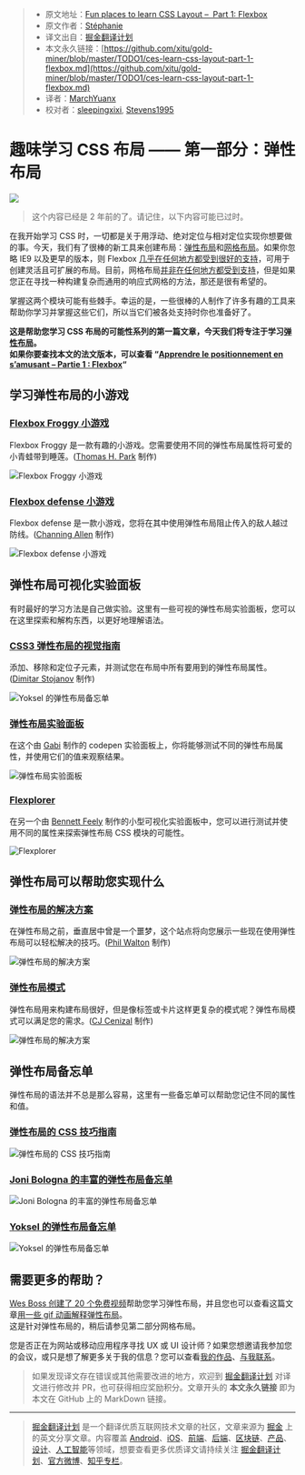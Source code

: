 > * 原文地址：[Fun places to learn CSS Layout –  Part 1: Flexbox](https://stephaniewalter.design/blog/fun-places-learn-css-layout-part-1-flexbox/)
> * 原文作者：[Stéphanie](https://stephaniewalter.design)
> * 译文出自：[掘金翻译计划](https://github.com/xitu/gold-miner)
> * 本文永久链接：[https://github.com/xitu/gold-miner/blob/master/TODO1/ces-learn-css-layout-part-1-flexbox.md](https://github.com/xitu/gold-miner/blob/master/TODO1/ces-learn-css-layout-part-1-flexbox.md)
> * 译者：[MarchYuanx](https://github.com/MarchYuanx)
> * 校对者：[sleepingxixi](https://github.com/sleepingxixi), [Stevens1995](https://github.com/Stevens1995)

# 趣味学习 CSS 布局 —— 第一部分：弹性布局

![](https://stephaniewalter.design/wp-content/uploads/2017/05/flexboxfun.jpg)

> 这个内容已经是 2 年前的了。请记住，以下内容可能已过时。

在我开始学习 CSS 时，一切都是关于用浮动、绝对定位与相对定位实现你想要做的事。今天，我们有了很棒的新工具来创建布局：[弹性布局](https://www.w3.org/TR/css-flexbox-1/)和[网格布局](https://www.w3.org/TR/css3-grid-layout/)。如果你忽略 IE9 以及更早的版本，则 Flexbox [几乎在任何地方都受到很好的支持](http://caniuse.com/#feat=css-grid)，可用于创建灵活且可扩展的布局。目前，网格布局[并非在任何地方都受到支持](http://caniuse.com/#feat=css-grid)，但是如果您正在寻找一种构建复杂而通用的响应式网格的方法，那还是很有希望的。

掌握这两个模块可能有些棘手。幸运的是，一些很棒的人制作了许多有趣的工具来帮助你学习并掌握这些它们，所以当它们被各处支持时你也准备好了。

**这是帮助您学习 CSS 布局的可能性系列的第一篇文章，今天我们将专注于学习[弹性布局](https://www.w3.org/TR/css-flexbox-1/)。**  
**如果你要查找本文的法文版本，可以查看 “[Apprendre le positionnement en s’amusant – Partie 1 : Flexbox](https://www.creativejuiz.fr/blog/css-css3/apprendre-positionnement-flexbox-s-amusant)“**

## 学习弹性布局的小游戏

### [Flexbox Froggy 小游戏](http://flexboxfroggy.com/)

Flexbox Froggy 是一款有趣的小游戏。您需要使用不同的弹性布局属性将可爱的小青蛙带到睡莲。([Thomas H. Park](https://twitter.com/thomashpark) 制作)

![Flexbox Froggy 小游戏](https://stephaniewalter.design/wp-content/uploads/2017/05/learn-flexbox-1-1040x734.png)

### [Flexbox defense 小游戏](http://www.flexboxdefense.com/)

Flexbox defense 是一款小游戏，您将在其中使用弹性布局阻止传入的敌人越过防线。([Channing Allen](https://twitter.com/ChanningAllen) 制作)

![Flexbox defense 小游戏](https://stephaniewalter.design/wp-content/uploads/2017/05/learn-flexbox-2-1040x734.png)

## 弹性布局可视化实验面板

有时最好的学习方法是自己做实验。这里有一些可视的弹性布局实验面板，您可以在这里探索和解构东西，以更好地理解语法。

### [CSS3 弹性布局的视觉指南](https://demos.scotch.io/visual-guide-to-css3-flexbox-flexbox-playground/demos/)

添加、移除和定位子元素，并测试您在布局中所有要用到的弹性布局属性。([Dimitar Stojanov](https://twitter.com/justd100) 制作)

![Yoksel 的弹性布局备忘单](https://stephaniewalter.design/wp-content/uploads/2017/05/learn-flexbox-5-1040x734.png)

### [弹性布局实验面板](http://codepen.io/enxaneta/full/adLPwv/)

在这个由 [Gabi](https://twitter.com/w3unpocodetodo) 制作的 codepen 实验面板上，你将能够测试不同的弹性布局属性，并使用它们的值来观察结果。

![弹性布局实验面板](https://stephaniewalter.design/wp-content/uploads/2017/05/learn-flexbox-7-1040x734.png)

### [Flexplorer](http://bennettfeely.com/flexplorer/)

在另一个由 [Bennett Feely](https://twitter.com/bennettfeely) 制作的小型可视化实验面板中，您可以进行测试并使用不同的属性来探索弹性布局 CSS 模块的可能性。

![Flexplorer](https://stephaniewalter.design/wp-content/uploads/2017/05/learn-flexbox-11-1040x734.png)

## 弹性布局可以帮助您实现什么

### [弹性布局的解决方案](https://philipwalton.github.io/solved-by-flexbox/)

在弹性布局之前，垂直居中曾是一个噩梦，这个站点将向您展示一些现在使用弹性布局可以轻松解决的技巧。([Phil Walton](https://twitter.com/philwalton) 制作)

![弹性布局的解决方案](https://stephaniewalter.design/wp-content/uploads/2017/05/learn-flexbox-9-1040x734.png)

### [弹性布局模式](http://www.flexboxpatterns.com/home)

弹性布局用来构建布局很好，但是像标签或卡片这样更复杂的模式呢？弹性布局模式可以满足您的需求。([CJ Cenizal](https://twitter.com/thecjcenizal) 制作)

![弹性布局的解决方案](https://stephaniewalter.design/wp-content/uploads/2017/05/learn-flexbox-8-1040x734.png)

## 弹性布局备忘单

弹性布局的语法并不总是那么容易，这里有一些备忘单可以帮助您记住不同的属性和值。

### [弹性布局的 CSS 技巧指南](https://css-tricks.com/snippets/css/a-guide-to-flexbox/)

![弹性布局的 CSS 技巧指南](https://stephaniewalter.design/wp-content/uploads/2017/05/learn-flexbox-3-1040x734.png)

### [Joni Bologna 的丰富的弹性布局备忘单](http://jonibologna.com/flexbox-cheatsheet/)

![Joni Bologna 的丰富的弹性布局备忘单](https://stephaniewalter.design/wp-content/uploads/2017/05/learn-flexbox-4-1040x734.png)

### [Yoksel 的弹性布局备忘单](http://yoksel.github.io/flex-cheatsheet/)

![Yoksel 的弹性布局备忘单](https://stephaniewalter.design/wp-content/uploads/2017/05/learn-flexbox-6-1040x734.png)

## 需要更多的帮助？

[Wes Boss 创建了 20 个免费视频](https://flexbox.io/#/)帮助您学习弹性布局，并且您也可以查看这篇文章[用一些 gif 动画解释弹性布局](https://medium.freecodecamp.com/an-animated-guide-to-flexbox-d280cf6afc35)。  
这是针对弹性布局的，稍后请参见第二部分网格布局。

您是否正在为网站或移动应用程序寻找 UX 或 UI 设计师？如果您想邀请我参加您的会议，或只是想了解更多关于我的信息？您可以查看[我的作品](https://stephaniewalter.design/#work)、[与我联系](#contact)。

> 如果发现译文存在错误或其他需要改进的地方，欢迎到 [掘金翻译计划](https://github.com/xitu/gold-miner) 对译文进行修改并 PR，也可获得相应奖励积分。文章开头的 **本文永久链接** 即为本文在 GitHub 上的 MarkDown 链接。

---

> [掘金翻译计划](https://github.com/xitu/gold-miner) 是一个翻译优质互联网技术文章的社区，文章来源为 [掘金](https://juejin.im) 上的英文分享文章。内容覆盖 [Android](https://github.com/xitu/gold-miner#android)、[iOS](https://github.com/xitu/gold-miner#ios)、[前端](https://github.com/xitu/gold-miner#前端)、[后端](https://github.com/xitu/gold-miner#后端)、[区块链](https://github.com/xitu/gold-miner#区块链)、[产品](https://github.com/xitu/gold-miner#产品)、[设计](https://github.com/xitu/gold-miner#设计)、[人工智能](https://github.com/xitu/gold-miner#人工智能)等领域，想要查看更多优质译文请持续关注 [掘金翻译计划](https://github.com/xitu/gold-miner)、[官方微博](http://weibo.com/juejinfanyi)、[知乎专栏](https://zhuanlan.zhihu.com/juejinfanyi)。
